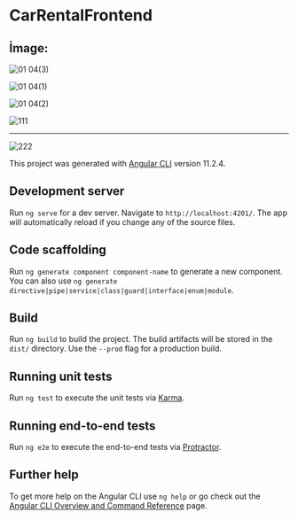 # CarRentalFrontend

## İmage:

![01 04(3)](https://user-images.githubusercontent.com/58303745/113212010-4624f700-9287-11eb-8f07-527b271e42f1.jpg)


![01 04(1)](https://user-images.githubusercontent.com/58303745/113212030-4a511480-9287-11eb-9ec8-0325cc0fc9bc.jpg)


![01 04(2)](https://user-images.githubusercontent.com/58303745/113212037-4d4c0500-9287-11eb-9637-d40e01dda3f9.jpg)


![111](https://user-images.githubusercontent.com/58303745/112557108-18523500-8de5-11eb-9975-128c17e1ee45.jpg)
<hr>

![222](https://user-images.githubusercontent.com/58303745/112557220-69622900-8de5-11eb-9a3d-6acc6336f186.jpg)


This project was generated with [Angular CLI](https://github.com/angular/angular-cli) version 11.2.4.

## Development server

Run `ng serve` for a dev server. Navigate to `http://localhost:4201/`. The app will automatically reload if you change any of the source files.

## Code scaffolding

Run `ng generate component component-name` to generate a new component. You can also use `ng generate directive|pipe|service|class|guard|interface|enum|module`.

## Build

Run `ng build` to build the project. The build artifacts will be stored in the `dist/` directory. Use the `--prod` flag for a production build.

## Running unit tests

Run `ng test` to execute the unit tests via [Karma](https://karma-runner.github.io).

## Running end-to-end tests

Run `ng e2e` to execute the end-to-end tests via [Protractor](http://www.protractortest.org/).

## Further help

To get more help on the Angular CLI use `ng help` or go check out the [Angular CLI Overview and Command Reference](https://angular.io/cli) page.
